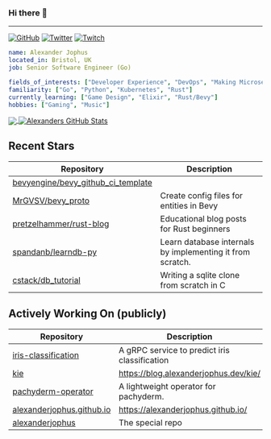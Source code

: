 ### Hi there 👋

---

<a href="https://github.com/alexanderjophus"><img src="https://img.shields.io/github/followers/alexanderjophus.svg?label=GitHub&style=social" alt="GitHub"></a>
<a href="https://twitter.com/AlexanderJophus"><img src="https://img.shields.io/twitter/follow/AlexanderJophus?label=Twitter&style=social" alt="Twitter"></a>
<a href="https://twitch.tv/dejophus"><img src="https://img.shields.io/twitch/status/dejophus?style=social" alt="Twitch"></a>

```yaml
name: Alexander Jophus
located_in: Bristol, UK
job: Senior Software Engineer (Go)

fields_of_interests: ["Developer Experience", "DevOps", "Making Microservices Go Zoom"]
familiarity: ["Go", "Python", "Kubernetes", "Rust"]
currently_learning: ["Game Design", "Elixir", "Rust/Bevy"]
hobbies: ["Gaming", "Music"]
```

<a href="https://github.com/alexanderjophus/alexanderjophus">
  <img align="center" src="https://github-readme-stats-git-masterrstaa-rickstaa.vercel.app/api/top-langs?username=alexanderjophus&hide=java,html,tex&langs_count=3&theme=vision-friendly-dark" />
</a>
<a href="https://github.com/alexanderjophus/alexanderjophus">
  <img align="center" src="https://github-readme-stats-git-masterrstaa-rickstaa.vercel.app/api?username=alexanderjophus&show_icons=true&line_height=27&count_private=true&theme=vision-friendly-dark" alt="Alexanders GitHub Stats" />
</a>

## Recent Stars
| Repository | Description |
|---|---|
| [bevyengine/bevy_github_ci_template](https://www.github.com/bevyengine/bevy_github_ci_template) |  |
| [MrGVSV/bevy_proto](https://www.github.com/MrGVSV/bevy_proto) | Create config files for entities in Bevy |
| [pretzelhammer/rust-blog](https://www.github.com/pretzelhammer/rust-blog) | Educational blog posts for Rust beginners |
| [spandanb/learndb-py](https://www.github.com/spandanb/learndb-py) | Learn database internals by implementing it from scratch. |
| [cstack/db_tutorial](https://www.github.com/cstack/db_tutorial) | Writing a sqlite clone from scratch in C |

## Actively Working On (publicly)
| Repository | Description |
|---|---|
| [iris-classification](https://www.github.com/alexanderjophus/iris-classification) | A gRPC service to predict iris classification |
| [kie](https://www.github.com/alexanderjophus/kie) | https://blog.alexanderjophus.dev/kie/ |
| [pachyderm-operator](https://www.github.com/alexanderjophus/pachyderm-operator) | A lightweight operator for pachyderm. |
| [alexanderjophus.github.io](https://www.github.com/alexanderjophus/alexanderjophus.github.io) | https://alexanderjophus.github.io/ |
| [alexanderjophus](https://www.github.com/alexanderjophus/alexanderjophus) | The special repo |